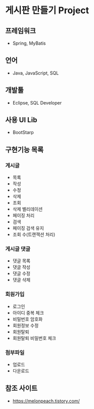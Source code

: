 # 게시판 만들기 Project

## 프레임워크
- Spring, MyBatis

## 언어
- Java, JavaScript, SQL

## 개발툴
- Eclipse, SQL Developer

## 사용 UI Lib
- BootStarp

## 구현기능 목록

### 게시글
- 목록
- 작성
- 수정
- 삭제
- 조회
- 삭제 벨리데이션
- 페이징 처리
- 검색
- 페이징 검색 유지
- 조회 수(트랜잭션 처리)

### 게시글 댓글
- 댓글 목록
- 댓글 작성
- 댓글 수정 
- 댓글 삭제 

### 회원가입
- 로그인
- 아이디 중복 체크
- 비밀번호 암호화
- 회원정보 수정
- 회원탈퇴 
- 회원탈퇴 비밀번호 체크

### 첨부파일
- 업로드
- 다운로드

## 참조 사이트
* https://melonpeach.tistory.com/ 

